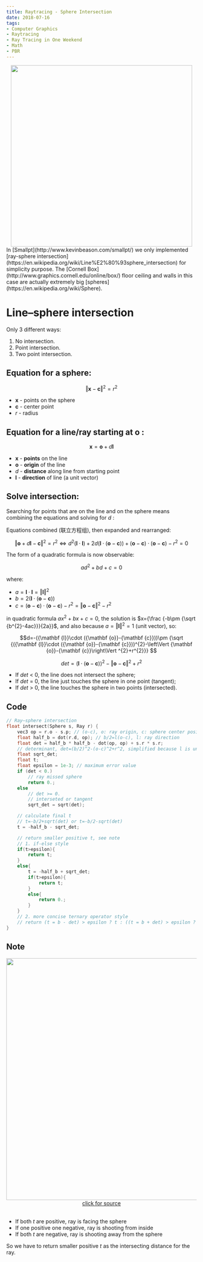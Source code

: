 ```yaml
---
title: Raytracing - Sphere Intersection
date: 2018-07-16
tags:
- Computer Graphics
- Raytracing
- Ray Tracing in One Weekend
- Math
- PBR
---
```

<img src="{{ site.url }}/images/glsl-smallpt-1.png" width="480"  style="display:block; margin:auto;">
In [Smallpt](http://www.kevinbeason.com/smallpt/) we only implemented [ray-sphere intersection](https://en.wikipedia.org/wiki/Line%E2%80%93sphere_intersection) for simplicity purpose. The [Cornell Box](http://www.graphics.cornell.edu/online/box/) floor ceiling and walls in this case are actually extremely big [spheres](https://en.wikipedia.org/wiki/Sphere).

# Line–sphere intersection
<!-- <img src="https://upload.wikimedia.org/wikipedia/commons/6/67/Line-Sphere_Intersection_Cropped.png" width="640"  style="display:block; margin:auto;">
The three possible line-sphere intersections: -->
Only 3 different ways:

1. No intersection.
2. Point intersection.
3. Two point intersection.

## Equation for a sphere:

$$ \left\Vert {\mathbf  {x}}-{\mathbf  {c}}\right\Vert ^{2}=r^{2} $$

<!-- - \(\mathbf {x}\)  - points on the sphere
- \(\mathbf {c}\)  - center point
- \({r}\) - radius -->

- $\mathbf {x}$ - points on the sphere
- $\mathbf {c}$ - center point
- ${r}$ - radius

## Equation for a line/ray starting at $\mathbf{o}$ :

$${\mathbf  {x}}={\mathbf  {o}}+d{\mathbf  {l}}$$

- $\mathbf {x}$ - **points** on the line
- $\mathbf{o}$ - **origin** of the line
- $d$ - **distance** along line from starting point
- ${\mathbf {l}}$ - **direction** of line (a unit vector)

## Solve intersection:
Searching for points that are on the line and on the sphere means combining the equations and solving for $d$ :

Equations combined (联立方程组), then expanded and rearranged:

$$\left\Vert {\mathbf  {o}}+d{\mathbf  {l}}-{\mathbf  {c}}\right\Vert ^{2}=r^{2}\Leftrightarrow d^{2}({\mathbf  {l}}\cdot {\mathbf  {l}})+2d({\mathbf  {l}}\cdot ({\mathbf  {o}}-{\mathbf  {c}}))+({\mathbf  {o}}-{\mathbf  {c}})\cdot ({\mathbf  {o}}-{\mathbf  {c}})-r^{2}=0$$

The form of a quadratic formula is now observable:

$$ad^{2}+bd+c=0$$

where:

- $a={\mathbf  {l}}\cdot {\mathbf  {l}}=\left\Vert {\mathbf  {l}}\right\Vert ^{2}$
- $b=2({\mathbf  {l}}\cdot ({\mathbf  {o}}-{\mathbf  {c}}))$
- $c=({\mathbf  {o}}-{\mathbf  {c}})\cdot ({\mathbf  {o}}-{\mathbf  {c}})-r^{2}=\left\Vert {\mathbf  {o}}-{\mathbf  {c}}\right\Vert ^{2}-r^{2}$

in quadratic formula $ax^{2}+bx+c=0$, the solution is $x={\frac {-b\pm {\sqrt {b^{2}-4ac}}}{2a}}$, and also because $a = \left\Vert {\mathbf  {l}}\right\Vert ^{2}=1$ (unit vector), so:

$$d=-({\mathbf  {l}}\cdot ({\mathbf  {o}}-{\mathbf  {c}}))\pm {\sqrt  {({\mathbf  {l}}\cdot ({\mathbf  {o}}-{\mathbf  {c}}))^{2}-\left\Vert {\mathbf  {o}}-{\mathbf  {c}}\right\Vert ^{2}+r^{2}}} $$

$$det=({\mathbf  {l}}\cdot ({\mathbf  {o}}-{\mathbf  {c}}))^{2}-\left\Vert {\mathbf  {o}}-{\mathbf  {c}}\right\Vert ^{2}+r^{2}$$

- If $det$ < 0, the line does not intersect the sphere;
- If $det$ = 0, the line just touches the sphere in one point (tangent);
- If $det$ > 0, the line touches the sphere in two points (intersected).

## Code
```c
// Ray–sphere intersection
float intersect(Sphere s, Ray r) {
    vec3 op = r.o - s.p; // (o-c), o: ray origin, c: sphere center position
    float half_b = dot(r.d, op); // b/2=l(o-c), l: ray direction
    float det = half_b * half_b - dot(op, op) + s.r * s.r;
    // determinant, det=(b/2)^2-(o-c)^2+r^2, simplified because l is unit vector
    float sqrt_det;
    float t;
    float epsilon = 1e-3; // maximum error value
    if (det < 0.)
        // ray missed sphere
        return 0.;
    else
        // det >= 0.
        // interseted or tangent
        sqrt_det = sqrt(det);

    // calculate final t
    // t=-b/2+sqrt(det) or t=-b/2-sqrt(det)
    t = -half_b - sqrt_det;

    // return smaller positive t, see note
    // 1. if-else style
    if(t>epsilon){
        return t;
    }
    else{
        t = -half_b + sqrt_det;
        if(t>epsilon){
            return t;
        }
        else{
            return 0.;
        }
    }
    // 2. more concise ternary operator style
    // return (t = b - det) > epsilon ? t : ((t = b + det) > epsilon ? t : 0.);
}
```

## Note
<img src="https://www.scratchapixel.com/images/upload/ray-simple-shapes/rayspherecases.png" width="640"  style="display:block; margin:auto;">
<div style="text-align:center">
<a href="https://www.scratchapixel.com/lessons/3d-basic-rendering/minimal-ray-tracer-rendering-simple-shapes/ray-sphere-intersection">click for source</a>
</div>
<br>

- If both $t$ are positive, ray is facing the sphere
- If one positive one negative, ray is shooting from inside
- If both $t$ are negative, ray is shooting away from the sphere

So we have to return smaller positive $t$ as the intersecting distance for the ray.

<!-- # Line–plane intersection
[TBC](https://en.wikipedia.org/wiki/Line%E2%80%93plane_intersection)
# Line-box intersection
[TBC](https://www.scratchapixel.com/lessons/3d-basic-rendering/minimal-ray-tracer-rendering-simple-shapes/ray-box-intersection) -->

